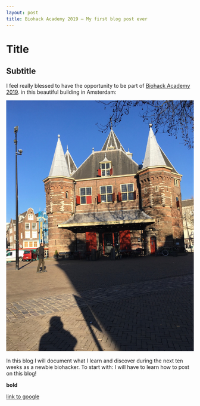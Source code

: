 ```yaml
---
layout: post
title: Biohack Academy 2019 – My first blog post ever
---
```


# Title

## Subtitle

I feel really blessed to have the opportunity to be part of [Biohack Academy 2019](https://waag.org/en/article/sixth-ibiohack-academy-planned-2019). in this beautiful building in Amsterdam: 




![](/images/IMG_1357.JPG "Waag, Amsterdam" )


In this blog I will document what I learn and discover during the next ten weeks as a newbie biohacker. 
To start with: I will have to learn how to post on this blog!

**bold**

[link to google](www.google.com)
